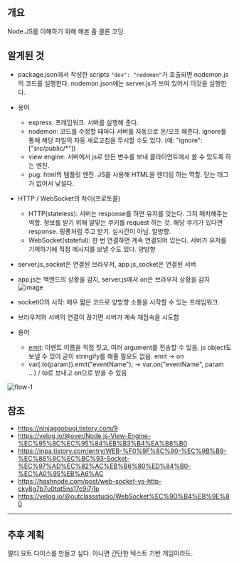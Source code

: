 ## 개요

Node.JS를 이해하기 위해 해본 줌 클론 코딩.

## 알게된 것

- package.json에서 작성한 scripts `"dev": "nodemon"`가 호출되면 nodemon.js의 코드를 실행한다. nodemon.json에는 server.js가 쓰여 있어서 이것을 실행한다.
- 용어
    * express: 프레임워크. 서버를 실행해 준다.
    * nodemon: 코드를 수정할 때마다 서버를 자동으로 온/오프 해준다. ignore를 통해 해당 파일의 자동 새로고침을 무시할 수도 있다. (예: "ignore": ["src/public/*"])
    * view engine: 서버에서 js로 만든 변수를 보내 클라이언트에서 쓸 수 있도록 하는 엔진.
    * pug: html의 템플릿 엔진. JS를 사용해 HTML을 렌더링 하는 역할. 닫는 태그가 없어서 낯설다.
- HTTP / WebSocket의 차이(프로토콜)
    * HTTP(stateless): 서버는 response를 하면 유저를 잊는다. 그저 매치해주는 역할. 정보를 받기 위해 알맞는 쿠키를 request 하는 것. 해당 쿠기가 있다면 response. 핑퐁처럼 주고 받기. 실시간이 아님. 일방향.
    * WebSocket(stateful): 한 번 연결하면 계속 연결되어 있는다. 서버가 유저를 기억하기에 직접 메시지를 보낼 수도 있다. 양방향
- server.js_socket은 연결된 브라우저, app.js_socket은 연결된 서버
- app.js는 백엔드의 상황을 감지, server.js에서 on은 브라우저 상황을 감지
![image](https://user-images.githubusercontent.com/32091837/209548390-ea488394-be4a-4818-9231-f6aa1794361a.png)


- socketIO의 시작: 매우 짧은 코드로 양방향 소통을 시작할 수 있는 프레임워크.
- 브라우저와 서버의 연결이 끊기면 서버가 계속 재접속을 시도함
- 용어
    * [emit](https://socket.io/docs/v4/emitting-events/#basic-emit): 이벤트 이름을 직접 짓고, 여러 argument를 전송할 수 있음. js object도 보낼 수 있어 굳이 stringify를 해줄 필요도 없음. emit -> on
    * var(.to(param)).emit("eventName"); -> var.on("eventName", param ...) / to로 보내고 on으로 받을 수 있음
    
![flow-1](https://user-images.githubusercontent.com/32091837/210031867-0b098814-0b3e-48f8-8fef-d2c867ad1da7.png)

## 참조

-   https://ninjaggobugi.tistory.com/9
-   https://velog.io/@over/Node.js-View-Engine-%EC%95%8C%EC%95%84%EB%B3%B4%EA%B8%B0
-   https://inpa.tistory.com/entry/WEB-%F0%9F%8C%90-%EC%9B%B9-%EC%86%8C%EC%BC%93-Socket-%EC%97%AD%EC%82%AC%EB%B6%80%ED%84%B0-%EC%A0%95%EB%A6%AC
-   https://hashnode.com/post/web-socket-vs-http-cky8g7b7u0tqt5ns17c9i7j1p
-   https://velog.io/@outclassstudio/WebSocket%EC%9D%B4%EB%9E%80
---

## 추후 계획
멀티 요트 다이스를 만들고 싶다. 아니면 간단한 텍스트 기반 게임이라도.
